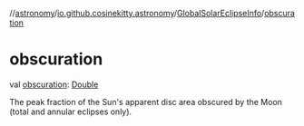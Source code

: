 //[astronomy](../../../index.md)/[io.github.cosinekitty.astronomy](../index.md)/[GlobalSolarEclipseInfo](index.md)/[obscuration](obscuration.md)

# obscuration

val [obscuration](obscuration.md): [Double](https://kotlinlang.org/api/latest/jvm/stdlib/kotlin/-double/index.html)

The peak fraction of the Sun's apparent disc area obscured by the Moon (total and annular eclipses only).
